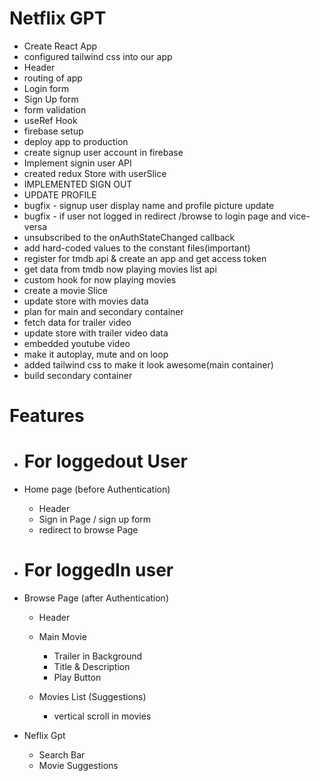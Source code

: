 # Netflix GPT

- Create React App
- configured tailwind css into our app
- Header
- routing of app
- Login form
- Sign Up form
- form validation
- useRef Hook
- firebase setup
- deploy app to production
- create signup user account in firebase
- Implement signin user API
- created redux Store with userSlice
- IMPLEMENTED SIGN OUT
- UPDATE PROFILE
- bugfix - signup user display name and profile picture update
- bugfix - if user not logged in redirect /browse to login page and vice-versa
- unsubscribed to the onAuthStateChanged callback
- add hard-coded values to the constant files(important)
- register for tmdb api & create an app and get access token
- get data from tmdb now playing movies list api
- custom hook for now playing movies
- create a movie Slice
- update store with movies data
- plan for main and secondary container
- fetch data for trailer video
- update store with trailer video data
- embedded youtube video
- make it autoplay, mute and on loop
- added tailwind css to make it look awesome(main container)
- build secondary container

# Features

- # For loggedout User
- Home page (before Authentication)

  - Header
  - Sign in Page / sign up form
  - redirect to browse Page

- # For loggedIn user
- Browse Page (after Authentication)

  - Header
  - Main Movie
    - Trailer in Background
    - Title & Description
    - Play Button
  - Movies List (Suggestions)

    - vertical scroll in movies

- Neflix Gpt
  - Search Bar
  - Movie Suggestions
